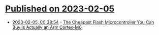 # [Published on 2023-02-05](index.md)

* [2023-02-05, 00:38:54](https://news.ycombinator.com/item?id=34660204) - [The Cheapest Flash Microcontroller You Can Buy Is Actually an Arm Cortex-M0](https://jaycarlson.net/2023/02/04/the-cheapest-flash-microcontroller-you-can-buy-is-actually-an-arm-cortex-m0/)

